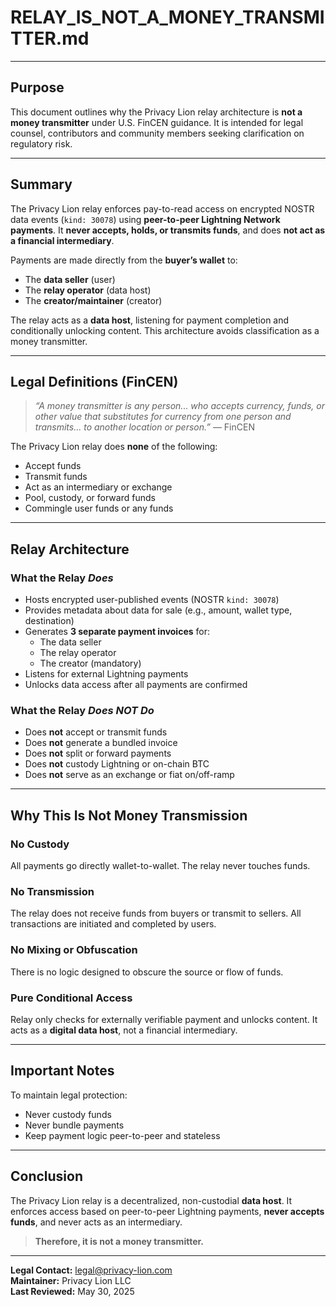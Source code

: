 # RELAY_IS_NOT_A_MONEY_TRANSMITTER.md

---

## Purpose

This document outlines why the Privacy Lion relay architecture is **not a money transmitter** under U.S. FinCEN guidance. It is intended for legal counsel, contributors and community members seeking clarification on regulatory risk.

---

## Summary

The Privacy Lion relay enforces pay-to-read access on encrypted NOSTR data events (`kind: 30078`) using **peer-to-peer Lightning Network payments**. It **never accepts, holds, or transmits funds**, and does **not act as a financial intermediary**.

Payments are made directly from the **buyer’s wallet** to:

- The **data seller** (user)
- The **relay operator** (data host)
- The **creator/maintainer** (creator)

The relay acts as a **data host**, listening for payment completion and conditionally unlocking content. This architecture avoids classification as a money transmitter.

---

## Legal Definitions (FinCEN)

> *“A money transmitter is any person... who accepts currency, funds, or other value that substitutes for currency from one person and transmits... to another location or person.”* — FinCEN

The Privacy Lion relay does **none** of the following:

- Accept funds  
- Transmit funds  
- Act as an intermediary or exchange  
- Pool, custody, or forward funds  
- Commingle user funds or any funds

---

## Relay Architecture

### What the Relay *Does*

- Hosts encrypted user-published events (NOSTR `kind: 30078`)
- Provides metadata about data for sale (e.g., amount, wallet type, destination)
- Generates **3 separate payment invoices** for:
  - The data seller
  - The relay operator
  - The creator (mandatory)
- Listens for external Lightning payments
- Unlocks data access after all payments are confirmed

### What the Relay *Does NOT Do*

- Does **not** accept or transmit funds  
- Does **not** generate a bundled invoice  
- Does **not** split or forward payments  
- Does **not** custody Lightning or on-chain BTC  
- Does **not** serve as an exchange or fiat on/off-ramp

---

## Why This Is Not Money Transmission

### No Custody  
All payments go directly wallet-to-wallet. The relay never touches funds.

### No Transmission  
The relay does not receive funds from buyers or transmit to sellers. All transactions are initiated and completed by users.

### No Mixing or Obfuscation  
There is no logic designed to obscure the source or flow of funds.

### Pure Conditional Access  
Relay only checks for externally verifiable payment and unlocks content. It acts as a **digital data host**, not a financial intermediary.

---

## Important Notes

To maintain legal protection:
- Never custody funds
- Never bundle payments
- Keep payment logic peer-to-peer and stateless

---

## Conclusion

The Privacy Lion relay is a decentralized, non-custodial **data host**. It enforces access based on peer-to-peer Lightning payments, **never accepts funds**, and never acts as an intermediary.

> **Therefore, it is not a money transmitter.**

---

**Legal Contact:** legal@privacy-lion.com  
**Maintainer:** Privacy Lion LLC  
**Last Reviewed:** May 30, 2025
